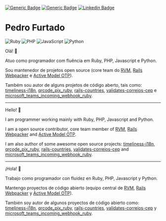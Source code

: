 <p align="left">

  [![Generic Badge](https://komarev.com/ghpvc/?username=pedrofurtado)](https://komarev.com/ghpvc/?username=pedrofurtado) [![Generic Badge](https://img.shields.io/badge/Programmer-Yes-green)](https://img.shields.io/badge/Programmer-Yes-green) [![Linkedin Badge](https://img.shields.io/badge/-Pedro&nbsp;Furtado-blue?style=flat-square&logo=Linkedin&logoColor=white&link=https://www.linkedin.com/in/pedro-furtado/)](https://www.linkedin.com/in/pedro-furtado/)
</p>

# Pedro Furtado

<p align="left">

  ![Ruby](https://img.shields.io/badge/ruby-%23CC342D.svg?style=for-the-badge&logo=ruby&logoColor=white) ![PHP](https://img.shields.io/badge/php-%23777BB4.svg?style=for-the-badge&logo=php&logoColor=white) ![JavaScript](https://img.shields.io/badge/javascript-%23323330.svg?style=for-the-badge&logo=javascript&logoColor=%23F7DF1E) ![Python](https://img.shields.io/badge/python-%2314354C.svg?style=for-the-badge&logo=python&logoColor=white)
</p>

Olá! :wave:

Atuo como programador com fluência em Ruby, PHP, Javascript e Python.

Sou mantenedor de projetos open source (core team do [RVM](https://github.com/rvm/rvm), [Rails Webpacker](https://github.com/rails/webpacker) e [Active Model OTP](https://github.com/heapsource/active_model_otp)).

Também sou autor de alguns projetos de código aberto, tais como: [timeliness-i18n](https://github.com/pedrofurtado/timeliness-i18n), [qrcode_pix_ruby](https://github.com/pedrofurtado/qrcode_pix_ruby), [rails-countries](https://github.com/pedrofurtado/rails-countries), [validates-correios-cep](https://github.com/pedrofurtado/validates-correios-cep) e [microsoft_teams_incoming_webhook_ruby](https://github.com/pedrofurtado/microsoft_teams_incoming_webhook_ruby).

---

Hello! :wave: 

I am programmer working mainly with Ruby, PHP, Javascript and Python.

I am a open source contributor, core team member of [RVM](https://github.com/rvm/rvm), [Rails Webpacker](https://github.com/rails/webpacker) and [Active Model OTP](https://github.com/heapsource/active_model_otp).

I am also author of some awesome open source projects: [timeliness-i18n](https://github.com/pedrofurtado/timeliness-i18n), [qrcode_pix_ruby](https://github.com/pedrofurtado/qrcode_pix_ruby), [rails-countries](https://github.com/pedrofurtado/rails-countries), [validates-correios-cep](https://github.com/pedrofurtado/validates-correios-cep) and [microsoft_teams_incoming_webhook_ruby](https://github.com/pedrofurtado/microsoft_teams_incoming_webhook_ruby).

---

¡Hola! :wave:

Trabajo como programador con fluidez en Ruby, PHP, Javascript y Python.

Mantengo proyectos de código abierto (equipo central de [RVM](https://github.com/rvm/rvm), [Rails Webpacker](https://github.com/rails/webpacker) y [Active Model OTP](https://github.com/heapsource/active_model_otp)).

También soy autor de algunos proyectos de código abierto como: [timeliness-i18n](https://github.com/pedrofurtado/timeliness-i18n), [qrcode_pix_ruby](https://github.com/pedrofurtado/qrcode_pix_ruby), [rails-countries](https://github.com/pedrofurtado/rails-countries), [validates-correios-cep](https://github.com/pedrofurtado/validates-correios-cep) y [microsoft_teams_incoming_webhook_ruby](https://github.com/pedrofurtado/microsoft_teams_incoming_webhook_ruby).

